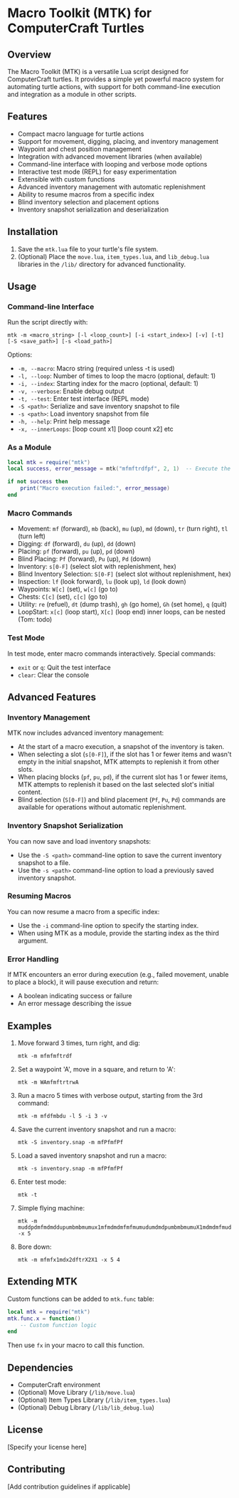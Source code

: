 # Macro Toolkit (MTK) for ComputerCraft Turtles

## Overview

The Macro Toolkit (MTK) is a versatile Lua script designed for ComputerCraft turtles. It provides a simple yet powerful macro system for automating turtle actions, with support for both command-line execution and integration as a module in other scripts.

## Features

- Compact macro language for turtle actions
- Support for movement, digging, placing, and inventory management
- Waypoint and chest position management
- Integration with advanced movement libraries (when available)
- Command-line interface with looping and verbose mode options
- Interactive test mode (REPL) for easy experimentation
- Extensible with custom functions
- Advanced inventory management with automatic replenishment
- Ability to resume macros from a specific index
- Blind inventory selection and placement options
- Inventory snapshot serialization and deserialization

## Installation

1. Save the `mtk.lua` file to your turtle's file system.
2. (Optional) Place the `move.lua`, `item_types.lua`, and `lib_debug.lua` libraries in the `/lib/` directory for advanced functionality.

## Usage

### Command-line Interface

Run the script directly with:

```
mtk -m <macro_string> [-l <loop_count>] [-i <start_index>] [-v] [-t] [-S <save_path>] [-s <load_path>]
```

Options:
- `-m, --macro`: Macro string (required unless -t is used)
- `-l, --loop`: Number of times to loop the macro (optional, default: 1)
- `-i, --index`: Starting index for the macro (optional, default: 1)
- `-v, --verbose`: Enable debug output
- `-t, --test`: Enter test interface (REPL mode)
- `-S <path>`: Serialize and save inventory snapshot to file
- `-s <path>`: Load inventory snapshot from file
- `-h, --help`: Print help message
- `-x, --innerLoops`: [loop count x1] [loop count x2] etc

### As a Module

```lua
local mtk = require("mtk")
local success, error_message = mtk("mfmftrdfpf", 2, 1)  -- Execute the macro "mfmftrdfpf" twice, starting from index 1

if not success then
    print("Macro execution failed:", error_message)
end
```

### Macro Commands

- Movement: `mf` (forward), `mb` (back), `mu` (up), `md` (down), `tr` (turn right), `tl` (turn left)
- Digging: `df` (forward), `du` (up), `dd` (down)
- Placing: `pf` (forward), `pu` (up), `pd` (down)
- Blind Placing: `Pf` (forward), `Pu` (up), `Pd` (down)
- Inventory: `s[0-F]` (select slot with replenishment, hex)
- Blind Inventory Selection: `S[0-F]` (select slot without replenishment, hex)
- Inspection: `lf` (look forward), `lu` (look up), `ld` (look down)
- Waypoints: `W[c]` (set), `w[c]` (go to)
- Chests: `C[c]` (set), `c[c]` (go to)
- Utility: `re` (refuel), `dt` (dump trash), `gh` (go home), `Gh` (set home), `q` (quit)
- LoopStart: `x[c]` (loop start), `X[c]` (loop end) inner loops, can be nested (Tom: todo)

### Test Mode

In test mode, enter macro commands interactively. Special commands:
- `exit` or `q`: Quit the test interface
- `clear`: Clear the console

## Advanced Features

### Inventory Management

MTK now includes advanced inventory management:
- At the start of a macro execution, a snapshot of the inventory is taken.
- When selecting a slot (`s[0-F]`), if the slot has 1 or fewer items and wasn't empty in the initial snapshot, MTK attempts to replenish it from other slots.
- When placing blocks (`pf`, `pu`, `pd`), if the current slot has 1 or fewer items, MTK attempts to replenish it based on the last selected slot's initial content.
- Blind selection (`S[0-F]`) and blind placement (`Pf`, `Pu`, `Pd`) commands are available for operations without automatic replenishment.

### Inventory Snapshot Serialization

You can now save and load inventory snapshots:
- Use the `-S <path>` command-line option to save the current inventory snapshot to a file.
- Use the `-s <path>` command-line option to load a previously saved inventory snapshot.

### Resuming Macros

You can now resume a macro from a specific index:
- Use the `-i` command-line option to specify the starting index.
- When using MTK as a module, provide the starting index as the third argument.

### Error Handling

If MTK encounters an error during execution (e.g., failed movement, unable to place a block), it will pause execution and return:
- A boolean indicating success or failure
- An error message describing the issue

## Examples

1. Move forward 3 times, turn right, and dig:
   ```
   mtk -m mfmfmftrdf
   ```

2. Set a waypoint 'A', move in a square, and return to 'A':
   ```
   mtk -m WAmfmftrtrwA
   ```

3. Run a macro 5 times with verbose output, starting from the 3rd command:
   ```
   mtk -m mfdfmbdu -l 5 -i 3 -v
   ```

4. Save the current inventory snapshot and run a macro:
   ```
   mtk -S inventory.snap -m mfPfmfPf
   ```

5. Load a saved inventory snapshot and run a macro:
   ```
   mtk -s inventory.snap -m mfPfmfPf
   ```

6. Enter test mode:
   ```
   mtk -t
   ```

7. Simple flying machine:
   ```
   mtk -m muddpdmfmdmddupumbmbmumux1mfmdmdmfmfmumudumdmdpumbmbmumuX1mdmdmfmudf -x 5
   ```

8. Bore down:
   ```
   mtk -m mfmfx1mdx2dftrX2X1 -x 5 4
   ```

## Extending MTK

Custom functions can be added to `mtk.func` table:

```lua
local mtk = require("mtk")
mtk.func.x = function() 
    -- Custom function logic
end
```

Then use `fx` in your macro to call this function.

## Dependencies

- ComputerCraft environment
- (Optional) Move Library (`/lib/move.lua`)
- (Optional) Item Types Library (`/lib/item_types.lua`)
- (Optional) Debug Library (`/lib/lib_debug.lua`)

## License

[Specify your license here]

## Contributing

[Add contribution guidelines if applicable]
